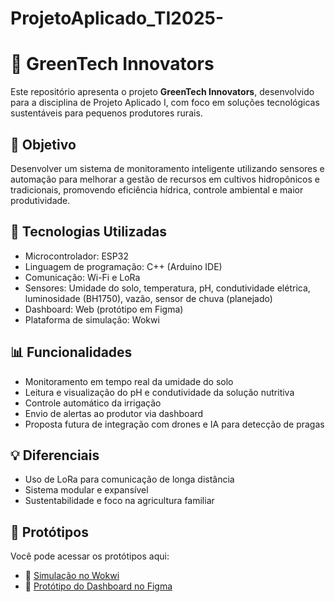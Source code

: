 # ProjetoAplicado_TI2025-

# 🌱 GreenTech Innovators

Este repositório apresenta o projeto **GreenTech Innovators**, desenvolvido para a disciplina de Projeto Aplicado I, com foco em soluções tecnológicas sustentáveis para pequenos produtores rurais.

## 🧠 Objetivo
Desenvolver um sistema de monitoramento inteligente utilizando sensores e automação para melhorar a gestão de recursos em cultivos hidropônicos e tradicionais, promovendo eficiência hídrica, controle ambiental e maior produtividade.

## 🔧 Tecnologias Utilizadas
- Microcontrolador: ESP32
- Linguagem de programação: C++ (Arduino IDE)
- Comunicação: Wi-Fi e LoRa
- Sensores: Umidade do solo, temperatura, pH, condutividade elétrica, luminosidade (BH1750), vazão, sensor de chuva (planejado)
- Dashboard: Web (protótipo em Figma)
- Plataforma de simulação: Wokwi

## 📊 Funcionalidades
- Monitoramento em tempo real da umidade do solo
- Leitura e visualização do pH e condutividade da solução nutritiva
- Controle automático da irrigação
- Envio de alertas ao produtor via dashboard
- Proposta futura de integração com drones e IA para detecção de pragas

## 💡 Diferenciais
- Uso de LoRa para comunicação de longa distância
- Sistema modular e expansível
- Sustentabilidade e foco na agricultura familiar

## 📎 Protótipos
Você pode acessar os protótipos aqui:  
- 🔗 [Simulação no Wokwi](https://wokwi.com/projects/429804733424162817)
- 🎨 [Protótipo do Dashboard no Figma](https://www.figma.com/design/szJIERodIDZGzaIiiM0FlG/GreenTech-Innovators?node-id=6-167&t=1nhemmJWEBZ4KUUV-1)



